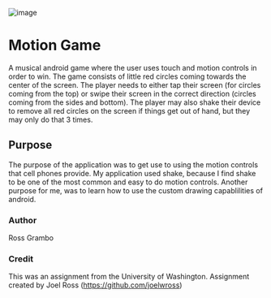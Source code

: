 ![image](http://i.imgur.com/IaTcyl5.gifv)

# Motion Game
A musical android game where the user uses touch and motion controls in order to win. The game consists of little red circles coming towards the center of the screen. The player needs to either tap their screen (for circles coming from the top) or swipe their screen in the correct direction (circles coming from the sides and bottom). The player may also shake their device to remove all red circles on the screen if things get out of hand, but they may only do that 3 times.

## Purpose
The purpose of the application was to get use to using the motion controls that cell phones provide. My application used shake, because I find shake to be one of the most common and easy to do motion controls. Another purpose for me, was to learn how to use the custom drawing capablilities of android.

### Author
Ross Grambo

### Credit
This was an assignment from the University of Washington.
Assignment created by Joel Ross (https://github.com/joelwross)